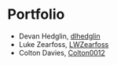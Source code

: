 # Portfolio

- Devan Hedglin, [dlhedglin](https://github.com/dlhedglin)
- Luke Zearfoss, [LWZearfoss](https://github.com/lwzearfoss)
- Colton Davies, [Colton0012](https://github.com/Colton0012)

